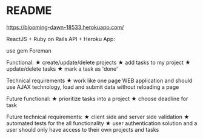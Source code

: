 # README

https://blooming-dawn-18533.herokuapp.com/

ReactJS + Ruby on Rails API + Heroku App:

use gem Foreman

Functional:
★ create/update/delete projects
★ add tasks to my project
★ update/delete tasks
★ mark a task as 'done'

Technical requirements
★ work like one page WEB application and should use AJAX technology, load and submit data without reloading a page

Future functional:
★ prioritize tasks into a project
★ choose deadline for task

Future technical requirements:
★ client side and server side validation
★ automated tests for the all functionality
★ user authentication solution and a user should only have access to their own projects and tasks
